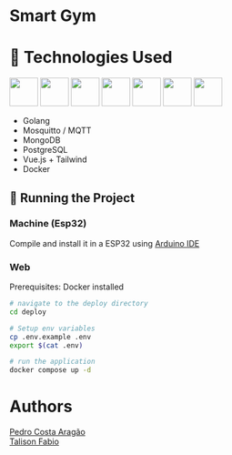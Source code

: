 # Smart Gym

# :wrench: Technologies Used

<p>
<img height="50px" src="https://cdn.jsdelivr.net/gh/devicons/devicon@latest/icons/go/go-original.svg" />
<img height="50px" src="https://raw.githubusercontent.com/eclipse-mosquitto/mosquitto/c85313dbde34883a150a897533d6ea5357fe3c00/logo/mosquitto-text-below.svg" />
<img height="50px" src="https://cdn.jsdelivr.net/gh/devicons/devicon@latest/icons/mongodb/mongodb-original-wordmark.svg" />
<img height="50px" src="https://cdn.jsdelivr.net/gh/devicons/devicon@latest/icons/postgresql/postgresql-original.svg" />
<img height="50px" src="https://cdn.jsdelivr.net/gh/devicons/devicon@latest/icons/vuejs/vuejs-original.svg" />
<img height="50px" src="https://cdn.jsdelivr.net/gh/devicons/devicon@latest/icons/tailwindcss/tailwindcss-original.svg" />
<img height="50px" src="https://cdn.jsdelivr.net/gh/devicons/devicon@latest/icons/docker/docker-plain.svg" />
</p>
          
* Golang
* Mosquitto / MQTT
* MongoDB
* PostgreSQL
* Vue.js + Tailwind
* Docker

## :rocket: Running the Project

### Machine (Esp32)
Compile and install it in a ESP32 using [Arduino IDE](https://www.arduino.cc/en/software)

### Web
Prerequisites: Docker installed

```bash
# navigate to the deploy directory
cd deploy

# Setup env variables
cp .env.example .env
export $(cat .env)

# run the application
docker compose up -d
```

# Authors
<a href="https://github.com/opedro-c">Pedro Costa Aragão</a><br>
<a href="https://github.com/talis-fb">Talison Fabio</a><br>
